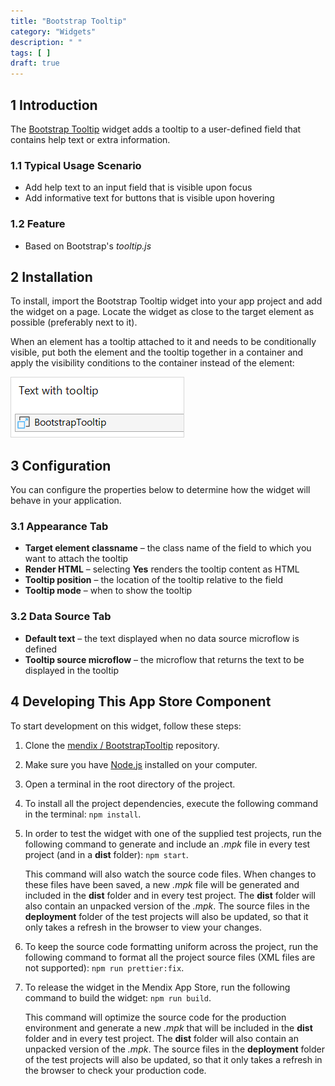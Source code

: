 ```yaml
---
title: "Bootstrap Tooltip"
category: "Widgets"
description: " "
tags: [ ]
draft: true
---
```


## 1 Introduction

The [Bootstrap Tooltip](https://appstore.home.mendix.com/link/app/1939/) widget adds a tooltip to a user-defined field that contains help text or extra information.

### 1.1 Typical Usage Scenario

* Add help text to an input field that is visible upon focus
* Add informative text for buttons that is visible upon hovering

### 1.2 Feature

* Based on Bootstrap's *tooltip.js*

## 2 Installation

To install, import the Bootstrap Tooltip widget into your app project and add the widget on a page. Locate the widget as close to the target element as possible (preferably next to it).     

When an element has a tooltip attached to it and needs to be conditionally visible, put both the element and the tooltip together in a container and apply the visibility conditions to the container instead of the element:

![](attachments/bootstrap-tooltip/tooltip.png)

## 3 Configuration

You can configure the properties below to determine how the widget will behave in your application.

### 3.1 Appearance Tab

* **Target element classname** – the class name of the field to which you want to attach the tooltip
* **Render HTML** – selecting **Yes** renders the tooltip content as HTML
* **Tooltip position** – the location of the tooltip relative to the field
* **Tooltip mode** – when to show the tooltip

### 3.2 Data Source Tab

* **Default text** – the text displayed when no data source microflow is defined
* **Tooltip source microflow** – the microflow that returns the text to be displayed in the tooltip

## 4 Developing This App Store Component

To start development on this widget, follow these steps:

1. Clone the [mendix / BootstrapTooltip](https://github.com/mendix/BootstrapTooltip) repository.
2. Make sure you have [Node.js](https://nodejs.org/en/) installed on your computer.
3. Open a terminal in the root directory of the project.
4. To install all the project dependencies, execute the following command in the terminal: `npm install`.
5. In order to test the widget with one of the supplied test projects, run the following command to generate and include an *.mpk* file in every test project (and in a **dist** folder): `npm start`.

	This command will also watch the source code files. When changes to these files have been saved, a new *.mpk* file will be generated and included in the **dist** folder and in every test project. The **dist** folder will also contain an unpacked version of the *.mpk*. The source files in the **deployment** folder of the test projects will also be updated, so that it only takes a refresh in the browser to view your changes.
6. To keep the source code formatting uniform across the project, run the following command to format all the project source files (XML files are not supported): `npm run prettier:fix`.
7. To release the widget in the Mendix App Store, run the following command to build the widget: `npm run build`.

	This command will optimize the source code for the production environment and generate a new *.mpk* that will be included in the **dist** folder and in every test project. The **dist** folder will also contain an unpacked version of the *.mpk*. The source files in the **deployment** folder of the test projects will also be updated, so that it only takes a refresh in the browser to check your production code.
